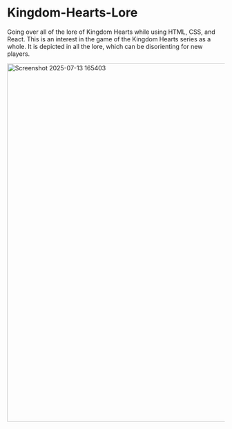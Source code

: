 # Kingdom-Hearts-Lore
Going over all of the lore of Kingdom Hearts while using HTML, CSS, and React.
This is an interest in the game of the Kingdom Hearts series as a whole. It is depicted in all the lore, which can be disorienting for new players.

<img width="1515" height="831" alt="Screenshot 2025-07-13 165403" src="https://github.com/user-attachments/assets/b1a64861-12db-4f54-93ec-7b4ee171b716" />
